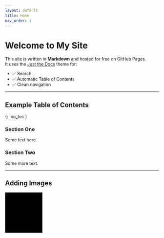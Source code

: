```yaml
---
layout: default
title: Home
nav_order: 1
---
```


# Welcome to My Site

This site is written in **Markdown** and hosted for free on GitHub Pages.  
It uses the [Just the Docs](https://just-the-docs.com/) theme for:
- ✅ Search
- ✅ Automatic Table of Contents
- ✅ Clean navigation

---

## Example Table of Contents
{: .no_toc }

### Section One
Some text here.

### Section Two
Some more text.

---

## Adding Images

![Example image](assets/images/test.png)

